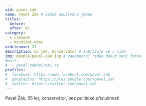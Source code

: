 ```yaml
---
uid: pavel.zak
name: Pavel Žák # běžně používáné jméno
titles:
  before: 
  after: Bc.
category:
  - clenove
  - kandidat-obec
ordclenove: 21
description: 55 let, konzervátor # zobrazuje se v lide
img: people/pavel-zak.jpg # zakomentuj radek dokud není fotka
#mail:
#  - pavel.zak@pirati.cz
profiles:
#  facebook: https://www.facebook.com/pavel.zak
#  googleplus: https://plus.google.com/+pavel.zak
#  twitter: https://twitter.com/pavel.zak
---
```


Pavel Žák, 55 let, konzervátor, bez politické příslušnosti
